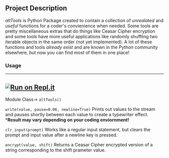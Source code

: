 ## Project Description

*altTools*  is Python Package created to contain a collection of *unrealated* and *useful* functions for a coder's convienience when needed. Some tools are pretty miscellaneous extras that do things like Ceasar Cipher encryption and some tools have more useful applications like randomly shuffling two iterable objects in the same order (not yet implemented). A lot of these functions and tools *already exist* and are known in the Python community elsewhere, but now you can find most of them in one place!

### Usage
---
[![Run on Repl.it](https://repl.it/badge/github/MasterGlasses76/altTools)](https://repl.it/github/MasterGlasses76/altTools)
---
Module Class-> `altTools()`

`write(value, pause=0.06, newline=True)` Prints out values to the stream and pauses shortly between each value to create a typewriter effect. ***Result may vary depending on your coding enviornment!**

`clr_input(prompt)` Works like a regular input statement, but clears the prompt and input value after a newline key is pressed.

`encrypt(value, shift)` Returns a Ceasar Cipher encrypted version of a string corresponding to the shift prameter value.
